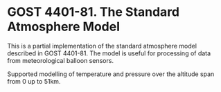 # GOST 4401-81. The Standard Atmosphere Model

This is a partial implementation of the standard atmosphere model described in GOST 4401-81.
The model is useful for processing of data from meteorological balloon sensors.

Supported modelling of temperature and pressure over the altitude span from 0 up to 51km.
